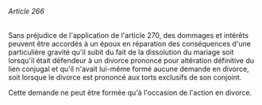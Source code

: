 ###### Article 266

Sans préjudice de l'application de l'article 270, des dommages et intérêts peuvent être accordés à un époux en réparation des conséquences d'une particulière gravité qu'il subit du fait de la dissolution du mariage soit lorsqu'il était défendeur à un divorce prononcé pour altération définitive du lien conjugal et qu'il n'avait lui-même formé aucune demande en divorce, soit lorsque le divorce est prononcé aux torts exclusifs de son conjoint.

Cette demande ne peut être formée qu'à l'occasion de l'action en divorce.

